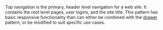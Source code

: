Top navigation is the primary, header level navigation for a web site. It contains the root level pages, user logins, and the site title. This pattern has basic responsive functionality than can either be combined with the [drawer](#drawers) pattern, or be modified to suit specific use cases.
